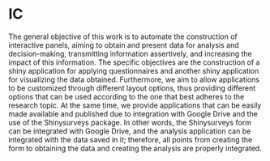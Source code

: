 # IC
The general objective of this work is to automate the construction of interactive panels, aiming to obtain and present data for analysis and decision-making, transmitting information assertively, and increasing the impact of this information. The specific objectives are the construction of a shiny application for applying questionnaires and another shiny application for visualizing the data obtained.
Furthermore, we aim to allow applications to be customized through different layout options, thus providing different options that can be used according to the one that best adheres to the research topic.
At the same time, we provide applications that can be easily made available and published due to integration with Google Drive and the use of the Shinysurveys package. In other words, the Shinysurveys form can be integrated with Google Drive, and the analysis application can be integrated with the data saved in it; therefore, all points from creating the form to obtaining the data and creating the analysis are properly integrated.
